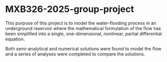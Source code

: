 # MXB326-2025-group-project

This purpose of this project is to model the water-flooding process in an underground reservoir where the mathematical formulation of the flow has been simplified into a single, one-dimensional, nonlinear, partial differential equation.

Both semi-analytical and numerical solutions were found to model the flow and a series of analyses were completed to compare the solutions.
